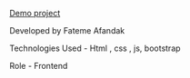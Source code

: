 [Demo project](https://fatemeafandakdev.github.io/user/)

Developed by Fateme Afandak

Technologies Used - Html , css , js, bootstrap

Role - Frontend
